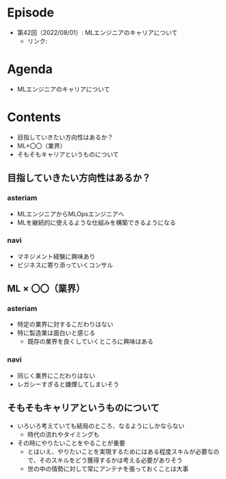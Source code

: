 # Episode
- 第42回（2022/08/01）: MLエンジニアのキャリアについて
    - リンク: 

# Agenda
- MLエンジニアのキャリアについて

# Contents
- 目指していきたい方向性はあるか？
- ML×〇〇（業界）
- そもそもキャリアというものについて

## 目指していきたい方向性はあるか？
### asteriam
- MLエンジニアからMLOpsエンジニアへ
- MLを継続的に使えるような仕組みを構築できるようになる

### navi
- マネジメント経験に興味あり
- ビジネスに寄り添っていくコンサル

## ML × 〇〇（業界）
### asteriam
- 特定の業界に対するこだわりはない
- 特に製造業は面白いと感じる
    - 既存の業界を良くしていくところに興味はある

### navi
- 同じく業界にこだわりはない
- レガシーすぎると嫌煙してしまいそう

## そもそもキャリアというものについて
- いろいろ考えていても結局のところ、なるようにしかならない
    - 時代の流れやタイミングも
- その時にやりたいことをやることが重要
    - とはいえ、やりたいことを実現するためにはある程度スキルが必要なので、そのスキルをどう獲得するかは考える必要がありそう
    - 世の中の情勢に対して常にアンテナを張っておくことは大事